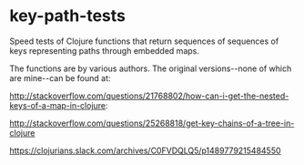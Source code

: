 # key-path-tests

Speed tests of Clojure functions that return sequences of sequences of
keys representing paths through embedded maps.

The functions are by various authors.  The original versions--none of
which are mine--can be found at:

http://stackoverflow.com/questions/21768802/how-can-i-get-the-nested-keys-of-a-map-in-clojure:

http://stackoverflow.com/questions/25268818/get-key-chains-of-a-tree-in-clojure

https://clojurians.slack.com/archives/C0FVDQLQ5/p1489779215484550

